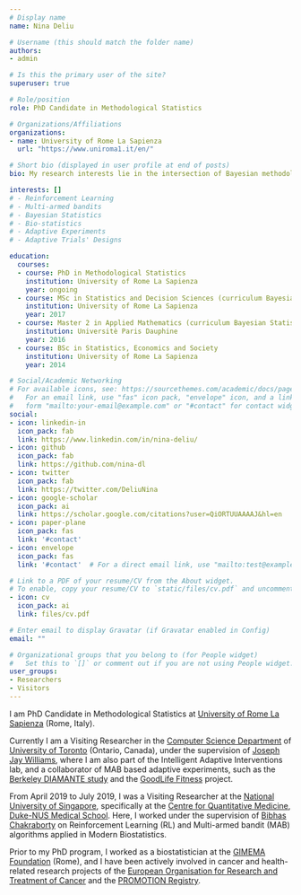 ```yaml
---
# Display name
name: Nina Deliu

# Username (this should match the folder name)
authors:
- admin

# Is this the primary user of the site?
superuser: true

# Role/position
role: PhD Candidate in Methodological Statistics

# Organizations/Affiliations
organizations:
- name: University of Rome La Sapienza
  url: "https://www.uniroma1.it/en/"

# Short bio (displayed in user profile at end of posts)
bio: My research interests lie in the intersection of Bayesian methodology, statistical reinforcement learning, multi-armed bandits and modern applications based on adaptive decision making, such as mobile health.

interests: []
# - Reinforcement Learning
# - Multi-armed bandits
# - Bayesian Statistics
# - Bio-statistics
# - Adaptive Experiments
# - Adaptive Trials' Designs

education:
  courses:
  - course: PhD in Methodological Statistics
    institution: University of Rome La Sapienza
    year: ongoing
  - course: MSc in Statistics and Decision Sciences (curriculum Bayesian Statistics)
    institution: University of Rome La Sapienza
    year: 2017
  - course: Master 2 in Applied Mathematics (curriculum Bayesian Statistics)
    institution: Universitè Paris Dauphine
    year: 2016
  - course: BSc in Statistics, Economics and Society
    institution: University of Rome La Sapienza
    year: 2014

# Social/Academic Networking
# For available icons, see: https://sourcethemes.com/academic/docs/page-builder/#icons
#   For an email link, use "fas" icon pack, "envelope" icon, and a link in the
#   form "mailto:your-email@example.com" or "#contact" for contact widget.
social:
- icon: linkedin-in
  icon_pack: fab
  link: https://www.linkedin.com/in/nina-deliu/
- icon: github
  icon_pack: fab
  link: https://github.com/nina-dl
- icon: twitter
  icon_pack: fab
  link: https://twitter.com/DeliuNina
- icon: google-scholar
  icon_pack: ai
  link: https://scholar.google.com/citations?user=QiORTUUAAAAJ&hl=en
- icon: paper-plane
  icon_pack: fas
  link: '#contact'
- icon: envelope
  icon_pack: fas
  link: '#contact'  # For a direct email link, use "mailto:test@example.org".

# Link to a PDF of your resume/CV from the About widget.
# To enable, copy your resume/CV to `static/files/cv.pdf` and uncomment the lines below.
- icon: cv
  icon_pack: ai
  link: files/cv.pdf

# Enter email to display Gravatar (if Gravatar enabled in Config)
email: ""

# Organizational groups that you belong to (for People widget)
#   Set this to `[]` or comment out if you are not using People widget.
user_groups:
- Researchers
- Visitors
---
```


I am PhD Candidate in Methodological Statistics at [University of Rome La Sapienza](https://www.uniroma1.it/en/) (Rome, Italy). 

Currently I am a Visiting Researcher in the [Computer Science Department](https://web.cs.toronto.edu/) of [University of Toronto](https://www.utoronto.ca/) (Ontario, Canada), under the supervision of [Joseph Jay Williams](http://www.josephjaywilliams.com/), where I am also part of the Intelligent Adaptive Interventions lab, and a collaborator of MAB based adaptive experiments, such as the [Berkeley DIAMANTE study](https://dheal.berkeley.edu/current-projects/diamante) and the [GoodLife Fitness](www.goodlifefitness.com) project.

From April 2019 to July 2019, I was a Visiting Researcher at the [National University of Singapore](http://www.nus.edu.sg/), specifically at the [Centre for Quantitative Medicine](https://www.duke-nus.edu.sg/cqm), [Duke-NUS Medical School](https://www.duke-nus.edu.sg/). Here, I worked under the supervision of [Bibhas Chakraborty](https://blog.nus.edu.sg/bibhas/) on Reinforcement Learning (RL) and Multi-armed bandit (MAB) algorithms applied in Modern Biostatistics.

Prior to my PhD program, I worked as a biostatistician at the [GIMEMA Foundation](https://www.gimema.it/) (Rome), and I have been actively involved in cancer and health-related research projects of the [European Organisation for Research and Treatment of Cancer](www.eortc.org) and the [PROMOTION Registry](http://promotion.gimema.it/).


